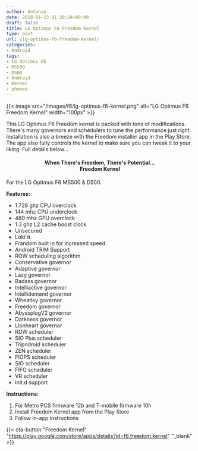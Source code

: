 ```yaml
---
author: Antonio
date: 2018-01-23 01:28:24+00:00
draft: false
title: LG Optimus F6 Freedom Kernel
type: post
url: /lg-optimus-f6-freedom-kernel/
categories:
- Android
tags:
- LG Optimus F6
- MS500
- D500
- Android
- Kernel
- phones
---
```


{{< image src="/images/f6/lg-optimus-f6-kernel.png" alt="LG Optimus F6 Freedom Kernel" width="100px" >}}

This LG Optimus F6 Freedom kernel is packed with tons of modifications. There's many governors and schedulers to tune the performance just right. Installation is also a breeze with the Freedom installer app in the Play Store. The app also fully controls the kernel to make sure you can tweak it to your liking. Full details below...

<!--more-->

<h4 style="text-align: center;"><strong>When There's Freedom, There's Potential...<br>Freedom Kernel</strong></h4>

For the LG Optimus F6 MS500 & D500.

**Features:**

- 1.728 ghz CPU overclock
- 144 mhz CPU underclock
- 480 mhz GPU overclock
- 1.3 ghz L2 cache boost clock
- Unsecured
- Loki'd
- Frandom built in for increased speed
- Android TRIM Support
- ROW scheduling algorithm
- Conservative governor
- Adaptive governor
- Lazy governor
- Badass governor
- Intelliactive governor
- Intellidemand governor
- Wheatley governor
- Freedom governor
- AbyssplugV2 governor
- Darkness governor
- Lionheart governor
- ROW scheduler
- SIO Plus scheduler
- Tripndroid scheduler
- ZEN scheduler
- FIOPS scheduler
- SIO scheduler
- FIFO scheduler
- VR scheduler
- Init.d support

**Instructions:**

1. For Metro PCS firmware 12b and T-mobile firmware 10h
2. Install Freedom Kernel app from the Play Store
3. Follow in-app instructions

{{< cta-button "Freedom Kernel" "https://play.google.com/store/apps/details?id=f6.freedom.kernel" "_blank" >}}
